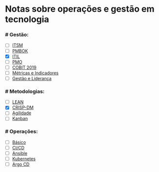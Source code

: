 # Notas sobre operações e gestão em tecnologia

### \# Gestão:
  - [ ] [ITSM](./notas/gestao/itsm.md)
  - [ ] [PMBOK](./notas/gestao/pmbok.md)
  - [x] [ITIL](./notas/gestao/itil.md)
  - [ ] [PMO](./notas/gestao/pmo.md)
  - [ ] [COBIT 2019](./notas/)
  - [ ] [Métricas e Indicadores](./notas/gestao/)
  - [ ] [Gestão e Liderança](./notas/gestao/gestao.md)

### \# Metodologias:
  - [ ] [LEAN](./notas/metodologias/)
  - [x] [CRISP-DM](./notas/metodologias/crispdm.md)
  - [ ] [Agilidade](./notas/metodologias/)
  - [ ] [Kanban](./notas/metodologias/)

### \# Operações:
  - [ ] [Básico](./notas/operacoes/)
  - [ ] [CI/CD](./notas/operacoes/)
  - [ ] [Ansible](./notas/operacoes/)
  - [ ] [Kubernetes](./notas/operacoes/)
  - [ ] [Argo CD](./notas/operacoes/)
